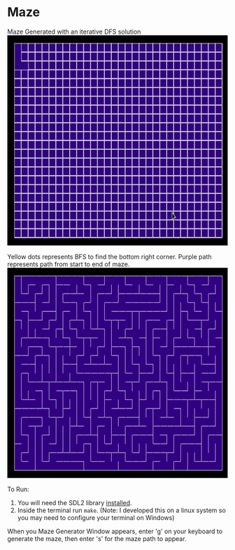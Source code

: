 # Maze

Maze Generated with an iterative DFS solution<br>
<img src="./maze_generate.gif" alt="My Project GIF" width="640" height="480">
</br>

Yellow dots represents BFS to find the bottom right corner. Purple path represents path from start to end of maze. 
<img src="./maze_solve.gif" alt="My Project GIF" width="640" height="480">


To Run:

1. You will need the SDL2 library [installed](https://wiki.libsdl.org/Installation).
2. Inside the terminal run ```make```. (Note: I developed this on  a linux system so you may need to configure your terminal on Windows) 

When you Maze Generator Window appears, enter 'g' on your keyboard to generate the maze, then enter 's' for the maze path to appear.
